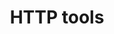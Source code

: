---
title: HTTP tools
description: Interact with Web Resources
slug: http-tools
outputs:
- JSON
- HTML
---
